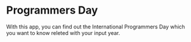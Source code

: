 # Programmers Day

With this app, you can find out the International Programmers Day which you want to know releted with your input year.
